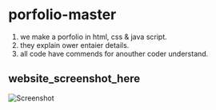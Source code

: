 # porfolio-master 
  1. we make a porfolio in html, css & java script.
  2. they explain ower entaier details.
  3. all code have commends for anouther coder understand.

## website_screenshot_here


![Screenshot](https://github.com/Suvathik0119/porfolio-master/assets/153272381/42075815-5864-44e6-a9b1-5e8ab17297ad)
